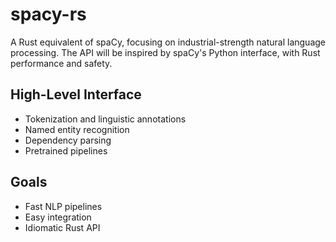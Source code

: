 # spacy-rs

A Rust equivalent of spaCy, focusing on industrial-strength natural language processing. The API will be inspired by spaCy's Python interface, with Rust performance and safety.

## High-Level Interface
- Tokenization and linguistic annotations
- Named entity recognition
- Dependency parsing
- Pretrained pipelines

## Goals
- Fast NLP pipelines
- Easy integration
- Idiomatic Rust API
